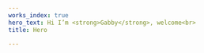 ```yaml
---
works_index: true
hero_text: Hi I’m <strong>Gabby</strong>, welcome<br>
title: Hero

---
```

<Hero :text="$page.frontmatter.hero_text" />
<WorksList />